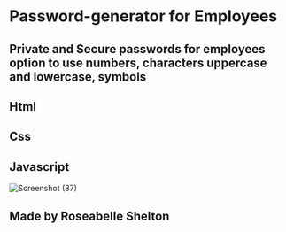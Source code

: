 # Password-generator for Employees
## Private and Secure passwords for employees option to use numbers, characters uppercase and lowercase, symbols
## Html
## Css
## Javascript
![Screenshot (87)](https://user-images.githubusercontent.com/103977896/170891800-736dd545-d1ee-4c80-aa9a-dc44ccc4816a.png)




## Made by Roseabelle Shelton
